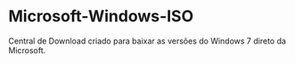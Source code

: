 # Microsoft-Windows-ISO
Central de Download criado para baixar as versões do Windows 7 direto da Microsoft.
